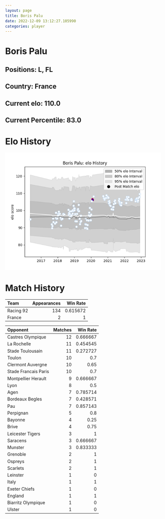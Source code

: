 ```yaml
---  
layout: page  
title: Boris Palu  
date: 2022-12-09 13:12:27.105990  
categories: player  
---
```

# Boris Palu

## Positions: L, FL

## Country: France

## Current elo: 110.0

## Current Percentile: 83.0

# Elo History


![elo history](history_BorisPalu.png)
# Match History


| Team      |   Appearances |   Win Rate |
|:----------|--------------:|-----------:|
| Racing 92 |           134 |   0.615672 |
| France    |             2 |   1        |

| Opponent             |   Matches |   Win Rate |
|:---------------------|----------:|-----------:|
| Castres Olympique    |        12 |   0.666667 |
| La Rochelle          |        11 |   0.454545 |
| Stade Toulousain     |        11 |   0.272727 |
| Toulon               |        10 |   0.7      |
| Clermont Auvergne    |        10 |   0.65     |
| Stade Francais Paris |        10 |   0.7      |
| Montpellier Herault  |         9 |   0.666667 |
| Lyon                 |         8 |   0.5      |
| Agen                 |         7 |   0.785714 |
| Bordeaux Begles      |         7 |   0.428571 |
| Pau                  |         7 |   0.857143 |
| Perpignan            |         5 |   0.8      |
| Bayonne              |         4 |   0.25     |
| Brive                |         4 |   0.75     |
| Leicester Tigers     |         3 |   1        |
| Saracens             |         3 |   0.666667 |
| Munster              |         3 |   0.833333 |
| Grenoble             |         2 |   1        |
| Ospreys              |         2 |   1        |
| Scarlets             |         2 |   1        |
| Leinster             |         1 |   0        |
| Italy                |         1 |   1        |
| Exeter Chiefs        |         1 |   0        |
| England              |         1 |   1        |
| Biarritz Olympique   |         1 |   0        |
| Ulster               |         1 |   0        |